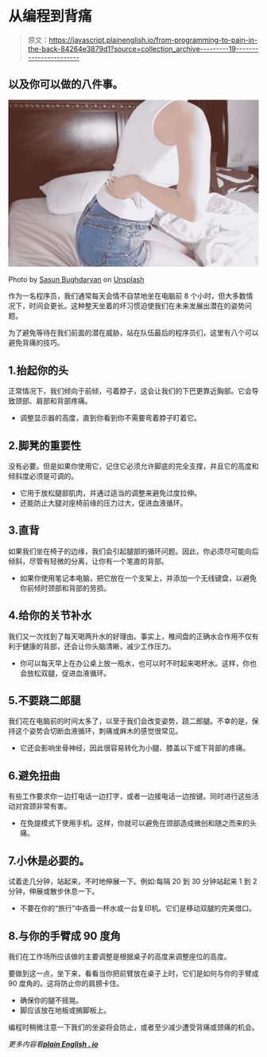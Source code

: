 # 从编程到背痛

> 原文：<https://javascript.plainenglish.io/from-programming-to-pain-in-the-back-84264e3879d1?source=collection_archive---------19----------------------->

## 以及你可以做的八件事。

![](img/aa0e42ea212c392e7d9960594ab66233.png)

Photo by [Sasun Bughdaryan](https://unsplash.com/@sasun1990?utm_source=medium&utm_medium=referral) on [Unsplash](https://unsplash.com?utm_source=medium&utm_medium=referral)

作为一名程序员，我们通常每天会情不自禁地坐在电脑前 8 个小时，但大多数情况下，时间会更长。这种整天坐着的坏习惯迫使我们在未来发展出潜在的姿势问题。

为了避免等待在我们前面的潜在威胁，站在队伍最后的程序员们，这里有八个可以避免背痛的技巧。

## 1.抬起你的头

正常情况下，我们倾向于前倾，弓着脖子，这会让我们的下巴更靠近胸部。它会导致颈部、肩部和背部疼痛。

*   调整显示器的高度，直到你看到你不需要弯着脖子盯着它。

## 2.脚凳的重要性

没有必要。但是如果你使用它，记住它必须允许脚底的完全支撑，并且它的高度和倾斜度必须是可调的。

*   它用于放松腿部肌肉，并通过适当的调整来避免过度拉伸。
*   还能防止大腿对座椅前缘的压力过大，促进血液循环。

## 3.直背

如果我们坐在椅子的边缘，我们会引起腿部的循环问题。因此，你必须尽可能向后倾斜，尽管有轻微的分离，让你有一个笔直的背部。

*   如果你使用笔记本电脑，把它放在一个支架上，并添加一个无线键盘，以避免你前倾时颈部和背部的劳损。

## 4.给你的关节补水

我们又一次找到了每天喝两升水的好理由。事实上，椎间盘的正确水合作用不仅有利于健康的背部，还会让你头脑清晰，减少工作压力。

*   你可以每天早上在办公桌上放一瓶水，也可以时不时起来喝杯水。这样，你也会放松双腿，促进血液循环。

## 5.不要跷二郎腿

我们花在电脑前的时间太多了，以至于我们会改变姿势，跷二郎腿。不幸的是，保持这个姿势会切断血液循环，刺痛或麻木的感觉很常见。

*   它还会影响坐骨神经，因此很容易转化为小腿、膝盖以下或下背部的疼痛。

## 6.避免扭曲

有些工作要求你一边打电话一边打字，或者一边接电话一边按键。同时进行这些活动对宫颈非常有害。

*   在免提模式下使用手机。这样，你就可以避免在颈部造成微创和随之而来的头痛。

## 7.小休是必要的。

试着走几分钟，站起来，不时地伸展一下。例如:每隔 20 到 30 分钟站起来 1 到 2 分钟，伸展或散步休息一下。

*   不要在你的“旅行”中吝啬一杯水或一台复印机。它们是移动双腿的完美借口。

## 8.与你的手臂成 90 度角

我们在工作场所应该做的主要调整是根据桌子的高度来调整座位的高度。

要做到这一点，坐下来，看看当你把前臂放在桌子上时，它们是如何与你的手臂成 90 度角的。这将防止你的肩膀卡住。

*   确保你的腿不摇晃。
*   脚应该放在地板或搁脚板上。

编程时稍微注意一下我们的坐姿将会防止，或者至少减少遭受背痛或颈痛的机会。

*更多内容看*[***plain English . io***](http://plainenglish.io/)